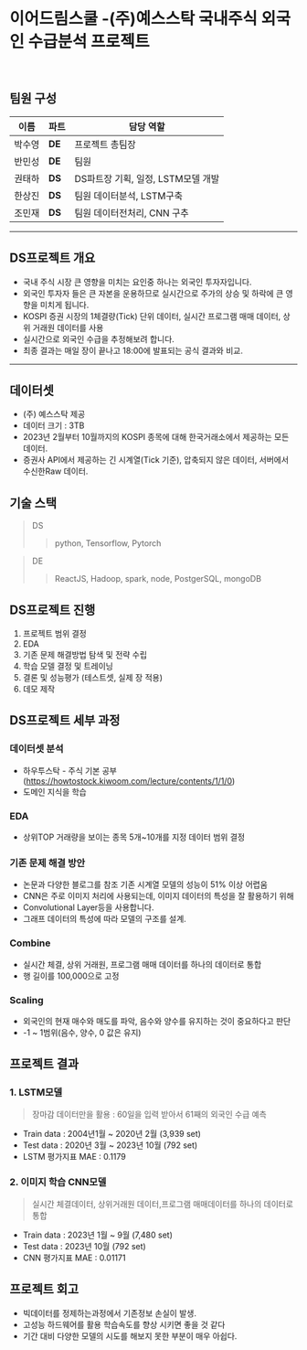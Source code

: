 # 이어드림스쿨 -(주)예스스탁 국내주식 외국인 수급분석 프로젝트

<br>

## 팀원 구성
| 이름 | 파트 | 담당 역할 |
|---|---|---|
박수영| **DE** | 프로젝트 총팀장 
반민성| **DE** | 팀원 
권태하| **DS** | DS파트장 기획, 일정, LSTM모델 개발
한상진| **DS** | 팀원 데이터분석, LSTM구축
조민재| **DS** | 팀원 데이터전처리, CNN 구추


--- 
## DS프로젝트 개요
- 국내 주식 시장 큰 영향을 미치는 요인중 하나는 외국인 투자자입니다. 
- 외국인 투자자 들은 큰 자본을 운용하므로 실시간으로 주가의 상승 및 하락에 큰 영향을 미치게 됩니다. 
- KOSPI 증권 시장의 1체결량(Tick) 단위 데이터, 실시간 프로그램 매매 데이터, 상위 거래원 데이터를 사용
- 실시간으로 외국인 수급을 추정해보려 합니다.
- 최종 결과는 매일 장이 끝나고 18:00에 발표되는 공식 결과와 비교.
---
## 데이터셋
- (주) 예스스탁 제공
- 데이터 크기 : 3TB
- 2023년 2월부터 10월까지의 KOSPI 종목에 대해 한국거래소에서 제공하는 모든 데이터.
- 증권사 API에서 제공하는 긴 시계열(Tick 기준), 압축되지 않은 데이터, 서버에서 수신한Raw 데이터.

## 기술 스택
> DS
>> python, Tensorflow, Pytorch

> DE
>> ReactJS, Hadoop, spark, node, PostgerSQL, mongoDB

## DS프로젝트 진행
1. 프로젝트 범위 결정
2. EDA
3. 기존 문제 해결방법 탐색 및 전략 수립
4. 학습 모델 결정 및 트레이닝
5. 결론 및 성능평가 (테스트셋, 실제 장 적용)
6. 데모 제작
## DS프로젝트 세부 과정
### 데이터셋 분석 
- 하우투스탁 - 주식 기본 공부(https://howtostock.kiwoom.com/lecture/contents/1/1/0)
- 도메인 지식을 학습
### EDA 
- 상위TOP 거래량을 보이는 종목 5개~10개를 지정 데이터 범위 결정
### 기존 문제 해결 방안
- 논문과 다양한 블로그를 참조 기존 시계열 모델의 성능이 51% 이상 어렵움
- CNN은 주로 이미지 처리에 사용되는데, 이미지 데이터의 특성을 잘 활용하기 위해
- Convolutional Layer등을 사용합니다.
- 그래프 데이터의 특성에 따라 모델의 구조를 설계. 
### Combine
- 실시간 체결, 상위 거래원, 프로그램 매매 데이터를 하나의 데이터로 통합
- 행 길이를 100,000으로 고정
  
### Scaling
- 외국인의 현재 매수와 매도를 파악, 음수와 양수를 유지하는 것이 중요하다고 판단
- -1 ~ 1범위(음수, 양수, 0 값은 유지)
   
## 프로젝트 결과

### 1. LSTM모델
> 장마감 데이터만을 활용 : 60일을 입력 받아서 61째의 외국인 수급 예측
- Train data : 2004년1월 ~ 2020년 2월 (3,939 set)
- Test data : 2020년 3월 ~ 2023년 10월 (792 set)
- LSTM 평가지표 MAE : 0.1179

### 2. 이미지 학습 CNN모델
> 실시간 체결데이터, 상위거래원 데이터,프로그램 매매데이터를 하나의 데이터로 통합
- Train data : 2023년 1월 ~ 9월 (7,480 set)
- Test data : 2023년 10월 (792 set)
- CNN 평가지표 MAE : 0.01171 

## 프로젝트 회고
- 빅데이터를 정제하는과정에서 기존정보 손실이 발생.
- 고성능 하드웨어를 활용 학습속도를 향상 시키면 좋을 것 같다 
- 기간 대비 다양한 모델의 시도를 해보지 못한 부분이 매우 아쉽다.



